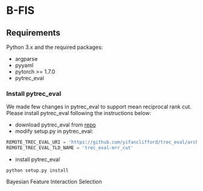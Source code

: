 # B-FIS
## Requirements

Python 3.x and the required packages:
- argparse
- pyyaml
- pytorch >= 1.7.0
- pytrec_eval

### Install pytrec_eval

We made few changes in pytrec_eval to support mean reciprocal rank cut. Please install pytrec_eval following the instructions below:

- download pytrec_eval from [repo](https://github.com/cvangysel/pytrec_eval/archive/refs/heads/master.zip)
- modify setup.py in pytrec_eval:
```python
REMOTE_TREC_EVAL_URI = 'https://github.com/yifanclifford/trec_eval/archive/refs/heads/mrr_cut.zip'
REMOTE_TREC_EVAL_TLD_NAME = 'trec_eval-mrr_cut'
```
- install pytrec_eval
```
python setup.py install
```


Bayesian Feature Interaction Selection